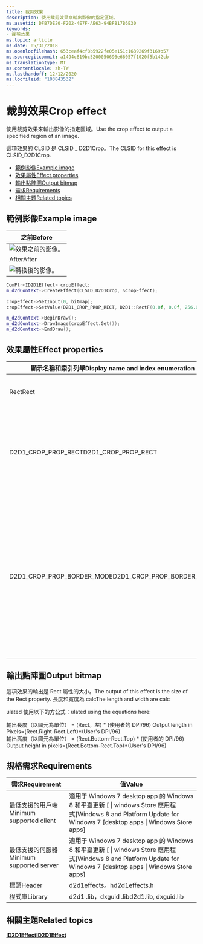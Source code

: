 ```yaml
---
title: 裁剪效果
description: 使用裁剪效果來輸出影像的指定區域。
ms.assetid: DFB7DE20-F202-4E7F-AE63-94BF817B6E30
keywords:
- 裁剪效果
ms.topic: article
ms.date: 05/31/2018
ms.openlocfilehash: 653ceaf4cf8b5922fe05e151c1639269f3169b57
ms.sourcegitcommit: a1494c819bc5200050696e66057f1020f5b142cb
ms.translationtype: MT
ms.contentlocale: zh-TW
ms.lasthandoff: 12/12/2020
ms.locfileid: "103843532"
---
```

# <a name="crop-effect"></a><span data-ttu-id="2ebca-104">裁剪效果</span><span class="sxs-lookup"><span data-stu-id="2ebca-104">Crop effect</span></span>

<span data-ttu-id="2ebca-105">使用裁剪效果來輸出影像的指定區域。</span><span class="sxs-lookup"><span data-stu-id="2ebca-105">Use the crop effect to output a specified region of an image.</span></span>

<span data-ttu-id="2ebca-106">這項效果的 CLSID 是 CLSID \_ D2D1Crop。</span><span class="sxs-lookup"><span data-stu-id="2ebca-106">The CLSID for this effect is CLSID\_D2D1Crop.</span></span>

-   [<span data-ttu-id="2ebca-107">範例影像</span><span class="sxs-lookup"><span data-stu-id="2ebca-107">Example image</span></span>](#example-image)
-   [<span data-ttu-id="2ebca-108">效果屬性</span><span class="sxs-lookup"><span data-stu-id="2ebca-108">Effect properties</span></span>](#effect-properties)
-   [<span data-ttu-id="2ebca-109">輸出點陣圖</span><span class="sxs-lookup"><span data-stu-id="2ebca-109">Output bitmap</span></span>](#output-bitmap)
-   [<span data-ttu-id="2ebca-110">需求</span><span class="sxs-lookup"><span data-stu-id="2ebca-110">Requirements</span></span>](#requirements)
-   [<span data-ttu-id="2ebca-111">相關主題</span><span class="sxs-lookup"><span data-stu-id="2ebca-111">Related topics</span></span>](#related-topics)

## <a name="example-image"></a><span data-ttu-id="2ebca-112">範例影像</span><span class="sxs-lookup"><span data-stu-id="2ebca-112">Example image</span></span>



| <span data-ttu-id="2ebca-113">之前</span><span class="sxs-lookup"><span data-stu-id="2ebca-113">Before</span></span>                                                     |
|------------------------------------------------------------|
| ![效果之前的影像。](images/default-before.jpg) |
| <span data-ttu-id="2ebca-115">After</span><span class="sxs-lookup"><span data-stu-id="2ebca-115">After</span></span>                                                      |
| ![轉換後的影像。](images/8-crop.png)       |



 


```C++
ComPtr<ID2D1Effect> cropEffect;
m_d2dContext->CreateEffect(CLSID_D2D1Crop, &cropEffect);

cropEffect->SetInput(0, bitmap);
cropEffect->SetValue(D2D1_CROP_PROP_RECT, D2D1::RectF(0.0f, 0.0f, 256.0f, 192.0f));

m_d2dContext->BeginDraw();
m_d2dContext->DrawImage(cropEffect.Get());
m_d2dContext->EndDraw();
```



## <a name="effect-properties"></a><span data-ttu-id="2ebca-117">效果屬性</span><span class="sxs-lookup"><span data-stu-id="2ebca-117">Effect properties</span></span>



<table>
<colgroup>
<col style="width: 33%" />
<col style="width: 33%" />
<col style="width: 33%" />
</colgroup>
<thead>
<tr class="header">
<th><span data-ttu-id="2ebca-118">顯示名稱和索引列舉</span><span class="sxs-lookup"><span data-stu-id="2ebca-118">Display name and index enumeration</span></span></th>
<th><span data-ttu-id="2ebca-119">類型和預設值</span><span class="sxs-lookup"><span data-stu-id="2ebca-119">Type and default value</span></span></th>
<th><span data-ttu-id="2ebca-120">Description</span><span class="sxs-lookup"><span data-stu-id="2ebca-120">Description</span></span></th>
</tr>
</thead>
<tbody>
<tr class="odd">
<td><span data-ttu-id="2ebca-121">Rect</span><span class="sxs-lookup"><span data-stu-id="2ebca-121">Rect</span></span><br/></td>
<td><span data-ttu-id="2ebca-122">D2D1_VECTOR_4F</span><span class="sxs-lookup"><span data-stu-id="2ebca-122">D2D1_VECTOR_4F</span></span><br/></td>
<td><span data-ttu-id="2ebca-123">要裁剪的區域 (左、上、寬度、高度) 的形式指定為向量。</span><span class="sxs-lookup"><span data-stu-id="2ebca-123">The region to be cropped specified as a vector in the form (left, top, width, height).</span></span><br/></td>
</tr>
<tr class="even">
<td><span data-ttu-id="2ebca-124">D2D1_CROP_PROP_RECT</span><span class="sxs-lookup"><span data-stu-id="2ebca-124">D2D1_CROP_PROP_RECT</span></span><br/></td>
<td><span data-ttu-id="2ebca-125">{-FLT_MAX、-FLT_MAX、FLT_MAX、FLT_MAX}</span><span class="sxs-lookup"><span data-stu-id="2ebca-125">{-FLT_MAX, -FLT_MAX, FLT_MAX, FLT_MAX}</span></span><br/></td>
<td><span data-ttu-id="2ebca-126">單位為 Dip。</span><span class="sxs-lookup"><span data-stu-id="2ebca-126">The units are in DIPs.</span></span> <br/>
<blockquote>
<p>[!Note]</p>
<p><span data-ttu-id="2ebca-127">如果矩形與輸入影像的邊緣界限重迭，則會截斷。</span><span class="sxs-lookup"><span data-stu-id="2ebca-127">The Rect will be truncated if it overlaps the edge boundaries of the input image.</span></span><br/></p>
</blockquote>
<br/></td>
</tr>
<tr class="odd">
<td><span data-ttu-id="2ebca-128">D2D1_CROP_PROP_BORDER_MODE</span><span class="sxs-lookup"><span data-stu-id="2ebca-128">D2D1_CROP_PROP_BORDER_MODE</span></span><br/></td>
<td><span data-ttu-id="2ebca-129">D2D1_BORDER_MODE</span><span class="sxs-lookup"><span data-stu-id="2ebca-129">D2D1_BORDER_MODE</span></span> <br/> <span data-ttu-id="2ebca-130">D2D1_BORDER_MODE_SOFT</span><span class="sxs-lookup"><span data-stu-id="2ebca-130">D2D1_BORDER_MODE_SOFT</span></span> <br/></td>
<td><ul>
<li><span data-ttu-id="2ebca-131">D2D1_BORDER_MODE_SOFT：如果裁剪矩形落在小數圖元座標上，效果會套用消除鋸齒以產生軟邊緣。</span><span class="sxs-lookup"><span data-stu-id="2ebca-131">D2D1_BORDER_MODE_SOFT : If the crop rectangle falls on fractional pixel coordinates, the effect applies antialiasing which results in a soft edge.</span></span></li>
<li><span data-ttu-id="2ebca-132">D2D1_BORDER_MODE_HARD：如果裁剪矩形落在小數圖元座標上，效果會個，進而導致硬性邊緣。</span><span class="sxs-lookup"><span data-stu-id="2ebca-132">D2D1_BORDER_MODE_HARD : If the crop rectangle falls on fractional pixel coordinates, the effect clamps which results in a hard edge.</span></span></li>
</ul></td>
</tr>
</tbody>
</table>



 

## <a name="output-bitmap"></a><span data-ttu-id="2ebca-133">輸出點陣圖</span><span class="sxs-lookup"><span data-stu-id="2ebca-133">Output bitmap</span></span>

<span data-ttu-id="2ebca-134">這項效果的輸出是 Rect 屬性的大小。</span><span class="sxs-lookup"><span data-stu-id="2ebca-134">The output of this effect is the size of the Rect property.</span></span> <span data-ttu-id="2ebca-135">長度和寬度為 calc</span><span class="sxs-lookup"><span data-stu-id="2ebca-135">The length and width are calc</span></span>

<span data-ttu-id="2ebca-136">ulated 使用以下的方公式：</span><span class="sxs-lookup"><span data-stu-id="2ebca-136">ulated using the equations here:</span></span> <dl> <span data-ttu-id="2ebca-137">輸出長度（以圖元為單位） = (Rect。左) \* (使用者的 DPI/96) </span><span class="sxs-lookup"><span data-stu-id="2ebca-137">Output length in Pixels=(Rect.Right-Rect.Left)\*(User's DPI/96)</span></span>  
<span data-ttu-id="2ebca-138">輸出高度（以圖元為單位） = (Rect.Bottom-Rect.Top) \* (使用者的 DPI/96) </span><span class="sxs-lookup"><span data-stu-id="2ebca-138">Output height in pixels=(Rect.Bottom-Rect.Top)\*(User's DPI/96)</span></span>  
</dl>

## <a name="requirements"></a><span data-ttu-id="2ebca-139">規格需求</span><span class="sxs-lookup"><span data-stu-id="2ebca-139">Requirements</span></span>



| <span data-ttu-id="2ebca-140">需求</span><span class="sxs-lookup"><span data-stu-id="2ebca-140">Requirement</span></span> | <span data-ttu-id="2ebca-141">值</span><span class="sxs-lookup"><span data-stu-id="2ebca-141">Value</span></span> |
|--------------------------|------------------------------------------------------------------------------------|
| <span data-ttu-id="2ebca-142">最低支援的用戶端</span><span class="sxs-lookup"><span data-stu-id="2ebca-142">Minimum supported client</span></span> | <span data-ttu-id="2ebca-143">適用于 Windows 7 desktop app 的 Windows 8 和平臺更新 \[ \| windows Store 應用程式\]</span><span class="sxs-lookup"><span data-stu-id="2ebca-143">Windows 8 and Platform Update for Windows 7 \[desktop apps \| Windows Store apps\]</span></span> |
| <span data-ttu-id="2ebca-144">最低支援的伺服器</span><span class="sxs-lookup"><span data-stu-id="2ebca-144">Minimum supported server</span></span> | <span data-ttu-id="2ebca-145">適用于 Windows 7 desktop app 的 Windows 8 和平臺更新 \[ \| windows Store 應用程式\]</span><span class="sxs-lookup"><span data-stu-id="2ebca-145">Windows 8 and Platform Update for Windows 7 \[desktop apps \| Windows Store apps\]</span></span> |
| <span data-ttu-id="2ebca-146">標頭</span><span class="sxs-lookup"><span data-stu-id="2ebca-146">Header</span></span>                   | <span data-ttu-id="2ebca-147">d2d1effects。h</span><span class="sxs-lookup"><span data-stu-id="2ebca-147">d2d1effects.h</span></span>                                                                      |
| <span data-ttu-id="2ebca-148">程式庫</span><span class="sxs-lookup"><span data-stu-id="2ebca-148">Library</span></span>                  | <span data-ttu-id="2ebca-149">d2d1 .lib，dxguid .lib</span><span class="sxs-lookup"><span data-stu-id="2ebca-149">d2d1.lib, dxguid.lib</span></span>                                                               |



 

## <a name="related-topics"></a><span data-ttu-id="2ebca-150">相關主題</span><span class="sxs-lookup"><span data-stu-id="2ebca-150">Related topics</span></span>

<dl> <dt>

[<span data-ttu-id="2ebca-151">**ID2D1Effect**</span><span class="sxs-lookup"><span data-stu-id="2ebca-151">**ID2D1Effect**</span></span>](/windows/win32/api/d2d1_1/nn-d2d1_1-id2d1effect)
</dt> </dl>

 

